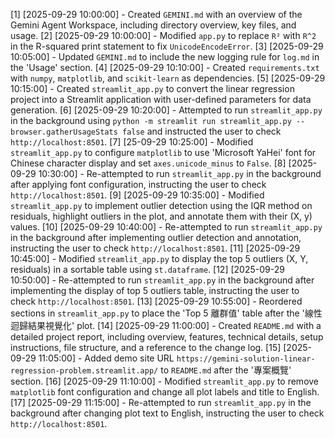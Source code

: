 [1] [2025-09-29 10:00:00] - Created `GEMINI.md` with an overview of the Gemini Agent Workspace, including directory overview, key files, and usage.
[2] [2025-09-29 10:00:00] - Modified `app.py` to replace `R²` with `R^2` in the R-squared print statement to fix `UnicodeEncodeError`.
[3] [2025-09-29 10:05:00] - Updated `GEMINI.md` to include the new logging rule for `log.md` in the 'Usage' section.
[4] [2025-09-29 10:10:00] - Created `requirements.txt` with `numpy`, `matplotlib`, and `scikit-learn` as dependencies.
[5] [2025-09-29 10:15:00] - Created `streamlit_app.py` to convert the linear regression project into a Streamlit application with user-defined parameters for data generation.
[6] [2025-09-29 10:20:00] - Attempted to run `streamlit_app.py` in the background using `python -m streamlit run streamlit_app.py --browser.gatherUsageStats false` and instructed the user to check `http://localhost:8501`.
[7] [25-09-29 10:25:00] - Modified `streamlit_app.py` to configure `matplotlib` to use 'Microsoft YaHei' font for Chinese character display and set `axes.unicode_minus` to `False`.
[8] [2025-09-29 10:30:00] - Re-attempted to run `streamlit_app.py` in the background after applying font configuration, instructing the user to check `http://localhost:8501`.
[9] [2025-09-29 10:35:00] - Modified `streamlit_app.py` to implement outlier detection using the IQR method on residuals, highlight outliers in the plot, and annotate them with their (X, y) values.
[10] [2025-09-29 10:40:00] - Re-attempted to run `streamlit_app.py` in the background after implementing outlier detection and annotation, instructing the user to check `http://localhost:8501`.
[11] [2025-09-29 10:45:00] - Modified `streamlit_app.py` to display the top 5 outliers (X, Y, residuals) in a sortable table using `st.dataframe`.
[12] [2025-09-29 10:50:00] - Re-attempted to run `streamlit_app.py` in the background after implementing the display of top 5 outliers table, instructing the user to check `http://localhost:8501`.
[13] [2025-09-29 10:55:00] - Reordered sections in `streamlit_app.py` to place the 'Top 5 離群值' table after the '線性迴歸結果視覺化' plot.
[14] [2025-09-29 11:00:00] - Created `README.md` with a detailed project report, including overview, features, technical details, setup instructions, file structure, and a reference to the change log.
[15] [2025-09-29 11:05:00] - Added demo site URL `https://gemini-solution-linear-regression-problem.streamlit.app/` to `README.md` after the '專案概覽' section.
[16] [2025-09-29 11:10:00] - Modified `streamlit_app.py` to remove `matplotlib` font configuration and change all plot labels and title to English.
[17] [2025-09-29 11:15:00] - Re-attempted to run `streamlit_app.py` in the background after changing plot text to English, instructing the user to check `http://localhost:8501`.
